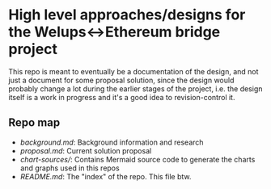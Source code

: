 High level approaches/designs for the Welups<->Ethereum bridge project
======================================================================

This repo is meant to eventually be a documentation of the design, and not just a document
for some proposal solution, since the design would probably change a lot during the earlier
stages of the project, i.e. the design itself is a work in progress and it's a good idea
to revision-control it.

## Repo map

* *background.md*: Background information and research
* *proposal.md*: Current solution proposal
* *chart-sources/*: Contains Mermaid source code to generate the charts and graphs used in
  this repos
* *README.md*: The "index" of the repo. This file btw.
